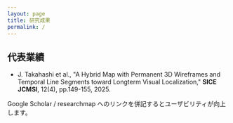 ```yaml
---
layout: page
title: 研究成果
permalink: /
---
```


## 代表業績
- J. Takahashi et al., "A Hybrid Map with Permanent 3D Wireframes and Temporal Line Segments toward Longterm Visual Localization," **SICE JCMSI**, 12(4), pp.149-155, 2025.

Google Scholar / researchmap へのリンクを併記するとユーザビリティが向上します。
